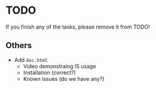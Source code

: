 # TODO

If you finish any of the tasks, please remove it from TODO!

## Others
- Add `doc.html`
    - Video demonstraing IS usage
    - Installation (correct?)
    - Known issues (do we have any?)
